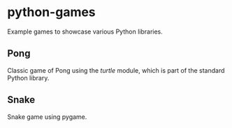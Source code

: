 # python-games
Example games to showcase various Python libraries.

## Pong
Classic game of Pong using the *turtle* module, which is part of the standard Python library. 

## Snake
Snake game using pygame.
